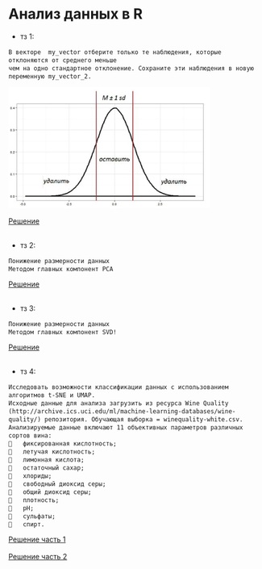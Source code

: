 # Анализ данных в R
+ тз 1: <br>
```
В векторе  my_vector отберите только те наблюдения, которые отклоняются от среднего меньше 
чем на одно стандартное отклонение. Сохраните эти наблюдения в новую переменную my_vector_2. 
```
<img src="https://github.com/TheZnat/Data-analysis-in-R/blob/main/R/lab_1/img_r1.png" width="400" />

[Решение](https://github.com/TheZnat/Data-analysis-in-R/blob/main/R/lab_1/R-1.R) <br> <br>

+ тз 2: <br>
 ```
Понижение размерности данных
Методом главных компонент PCA

```
[Решение](https://github.com/TheZnat/Data-analysis-in-R/blob/main/im.R) <br> <br>

+ тз 3: <br>
 ```
Понижение размерности данных
Методом главных компонент SVD!

```
[Решение](https://github.com/TheZnat/Data-analysis-in-R/blob/main/im-2.R) <br> <br>

+ тз 4: <br>
 ```
Исследовать возможности классификации данных с использованием алгоритмов t-SNE и UMAP. 
Исходные данные для анализа загрузить из ресурса Wine Quality
(http://archive.ics.uci.edu/ml/machine-learning-databases/wine-quality/) репозитория. Обучающая выборка = winequality-white.csv. 
Анализируемые данные включают 11 объективных параметров различных сортов вина:
	фиксированная кислотность; 
	летучая кислотность; 
	лимонная кислота; 
	остаточный сахар; 
	хлориды; 
	свободный диоксид серы; 
	общий диоксид серы; 
	плотность; 
	pH; 
	сульфаты; 
	спирт.
```
[Решение часть 1](https://github.com/TheZnat/Data-analysis-in-R/blob/main/im-3.R) <br> <br>
[Решение часть 2](https://github.com/TheZnat/Data-analysis-in-R/blob/main/im-3.R) <br> <br>
